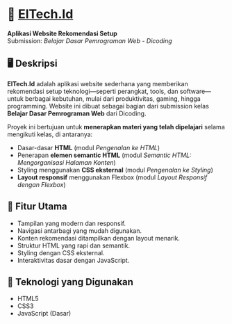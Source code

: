 # 🌟 [ElTech.Id ](https://eltechid.netlify.app/) 
**Aplikasi Website Rekomendasi Setup**  
Submission: *Belajar Dasar Pemrograman Web - Dicoding*

## 🖥️ Deskripsi  
**ElTech.Id** adalah aplikasi website sederhana yang memberikan rekomendasi setup teknologi—seperti perangkat, tools, dan software—untuk berbagai kebutuhan, mulai dari produktivitas, gaming, hingga programming. Website ini dibuat sebagai bagian dari submission kelas **Belajar Dasar Pemrograman Web** dari Dicoding.

Proyek ini bertujuan untuk **menerapkan materi yang telah dipelajari** selama mengikuti kelas, di antaranya:

- Dasar-dasar **HTML** (modul *Pengenalan ke HTML*)
- Penerapan **elemen semantic HTML** (modul *Semantic HTML: Mengorganisasi Halaman Konten*)
- Styling menggunakan **CSS eksternal** (modul *Pengenalan ke Styling*)
- **Layout responsif** menggunakan Flexbox (modul *Layout Responsif dengan Flexbox*)

## 🔧 Fitur Utama
- Tampilan yang modern dan responsif.
- Navigasi antarbagi yang mudah digunakan.
- Konten rekomendasi ditampilkan dengan layout menarik.
- Struktur HTML yang rapi dan semantik.
- Styling dengan CSS eksternal.
- Interaktivitas dasar dengan JavaScript.

## 🚀 Teknologi yang Digunakan
- HTML5
- CSS3
- JavaScript (Dasar)
